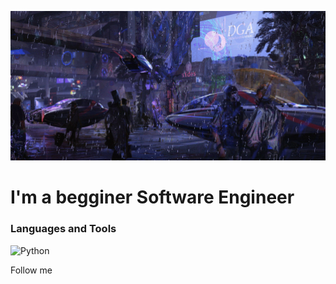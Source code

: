 [![Header](https://github.com/KadenDev/KadenDev/blob/main/assets/banner.gif)](https://github.com/KadenDev/)

# I'm a begginer Software Engineer

### Languages and Tools
![Python](https://img.shields.io/badge/-Python-green?style=for-the-badge&logo=python)

Follow me
